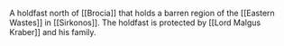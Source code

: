 A holdfast north of [[Brocia]] that holds a barren region of the [[Eastern Wastes]] in [[Sirkonos]]. The holdfast is protected by [[Lord Malgus Kraber]] and his family.